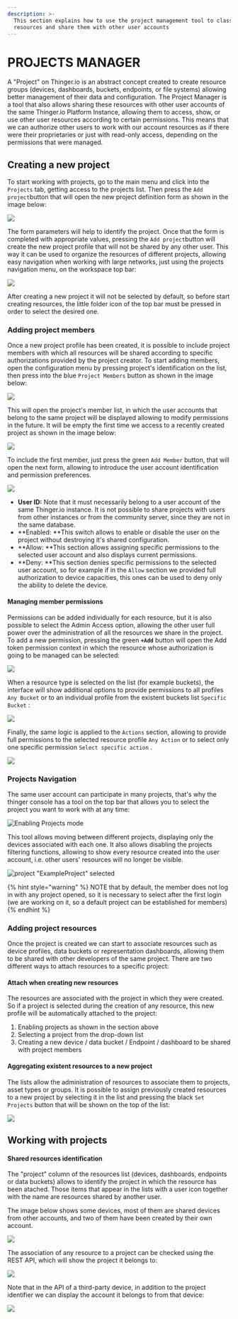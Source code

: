 ```yaml
---
description: >-
  This section explains how to use the project management tool to classify
  resources and share them with other user accounts
---
```


# PROJECTS MANAGER

A "Project" on Thinger.io is an abstract concept created to create resource groups (devices, dashboards, buckets, endpoints, or file systems) allowing better management of their data and configuration. The Project Manager is a tool that also allows sharing these resources with other user accounts of the same Thinger.io Platform Instance, allowing them to access, show, or use other user resources according to certain permissions. This means that we can authorize other users to work with our account resources as if there were their proprietaries or just with read-only access, depending on the permissions that were managed. &#x20;

## Creating a new project

To start working with projects, go to the main menu and click into the `Projects` tab, getting access to the projects list. Then press the `Add project`button that will open the new project definition form as shown in the image below:

![](<.gitbook/assets/image (180).png>)

The form parameters will help to identify the project. Once that the form is completed with appropriate values, pressing the `Add project`button will create the new project profile that will not be shared by any other user. This way it can be used to organize the resources of different projects, allowing easy navigation when working with large networks, just using the projects navigation menu, on the workspace top bar:

![](<.gitbook/assets/image (164).png>)

After creating a new project it will not be selected by default, so before start creating resources, the little folder icon of the top bar must be pressed in order to select the desired one.

### Adding project members

Once a new project profile has been created, it is possible to include project members with which all resources will be shared according to specific authorizations provided by the project creator. To start adding members, open the configuration menu by pressing project's identification on the list, then press into the blue `Project Members` button as shown in the image below:

![](<.gitbook/assets/image (122).png>)

This will open the project's member list, in which the user accounts that belong to the same project will be displayed allowing to modify permissions in the future. It will be empty the first time we access to a recently created project as shown in the image below:

![](<.gitbook/assets/image (50).png>)

To include the first member, just press the green `Add Member` button, that will open the next form, allowing to introduce the user account identification and permission preferences.&#x20;

![](<.gitbook/assets/image (20).png>)

* **User ID:** Note that it must necessarily belong to a user account of the same Thinger.io instance. It is not possible to share projects with users from other instances or from the community server, since they are not in the same database.
* **Enabled: **This switch allows to enable or disable the user on the project without destroying it's shared configuration.&#x20;
* **Allow: **This section allows assigning specific permissions to the selected user account and also displays current permissions.&#x20;
* **Deny: **This section denies specific permissions to the selected user account, so for example if in the `Allow` section we provided full authorization to device capacities, this ones can be used to deny only the ability to delete the device.

#### Managing member permissions&#x20;

Permissions can be added individually for each resource, but it is also possible to select the Admin Access option, allowing the other user full power over the administration of all the resources we share in the project. To add a new permission, pressing the green **`+Add`** button will open the Add token permission context in which the resource whose authorization is going to be managed can be selected:

![](<.gitbook/assets/image (231).png>)

When a resource type is selected on the list (for example buckets), the interface will show additional options to provide permissions to  all profiles `Any Bucket` or to an individual profile from the existent buckets list `Specific Bucket` :&#x20;

![](<.gitbook/assets/image (55).png>)

Finally, the same logic is applied to the `Actions` section, allowing to provide full permissions to the selected resource profile `Any Action` or to select only one specific permission `Select specific action` .

![](<.gitbook/assets/image (79).png>)

### Projects Navigation&#x20;

The same user account can participate in many projects, that's why the thinger console has a tool on the top bar that allows you to select the project you want to work with at any time:

![Enabling Projects mode](<.gitbook/assets/image (359).png>)

This tool allows moving between different projects, displaying only the devices associated with each one. It also allows disabling the projects filtering functions, allowing to show every resource created into the user account, i.e. other users' resources will no longer be visible.

![project "ExampleProject" selected](<.gitbook/assets/image (387).png>)

{% hint style="warning" %}
NOTE that by default, the member does not log in with any project opened, so it is necessary to select after the first login (we are working on it, so a default project can be established for members)
{% endhint %}

###

### Adding project resources

Once the project is created we can start to associate resources such as device profiles, data buckets or representation dashboards, allowing them to be shared with other developers of the same project. There are two different ways to attach resources to a specific project:

#### Attach when creating new resources

The resources are associated with the project in which they were created. So if a project is selected during the creation of any resource, this new profile will be automatically attached to the project:

1. Enabling projects as shown in the section above&#x20;
2. Selecting a project from the drop-down list
3. Creating a new device / data bucket / Endpoint / dashboard to be shared with project members&#x20;

#### Aggregating existent resources to a new project

The lists allow the administration of resources to associate them to projects, asset types or groups. It is possible to assign previously created resources to a new project by selecting it in the list and pressing the black `Set Projects` button that will be shown on the top of the list:&#x20;

![](<.gitbook/assets/image (389).png>)

## Working with projects

#### Shared resources identification

The "project" column of the resources list (devices, dashboards, endpoints or data buckets) allows to identify the project in which the resource has been atached. Those items that appear in the lists with a user icon together with the name are resources shared by another user.&#x20;

The image below shows some devices, most of them are shared devices from other accounts, and two of them have been created by their own account.

![](<.gitbook/assets/image (349).png>)

The association of any resource to a project can be checked using the REST API, which will show the project it belongs to:

![](<.gitbook/assets/image (118).png>)

Note that in the API of a third-party device, in addition to the project identifier we can display the account it belongs to from that device:

![](<.gitbook/assets/image (97).png>)

